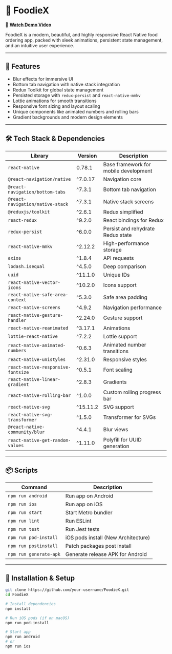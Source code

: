 # 🍔 FoodieX

🎥 **[Watch Demo Video](https://asset.cloudinary.com/diis6gvm7/393cce69546ff41d31d6db704b0fed7e)**

FoodieX is a modern, beautiful, and highly responsive React Native food ordering app, packed with sleek animations, persistent state management, and an intuitive user experience.

---

## 🚀 Features

- Blur effects for immersive UI
- Bottom tab navigation with native stack integration
- Redux Toolkit for global state management
- Persisted storage with `redux-persist` and `react-native-mmkv`
- Lottie animations for smooth transitions
- Responsive font sizing and layout scaling
- Unique components like animated numbers and rolling bars
- Gradient backgrounds and modern design elements

---

## 🛠️ Tech Stack & Dependencies

| Library                          | Version     | Description                                  |
|----------------------------------|-------------|----------------------------------------------|
| `react-native`                  | 0.78.1      | Base framework for mobile development        |
| `@react-navigation/native`      | ^7.0.17     | Navigation core                              |
| `@react-navigation/bottom-tabs` | ^7.3.1      | Bottom tab navigation                        |
| `@react-navigation/native-stack`| ^7.3.1      | Native stack screens                         |
| `@reduxjs/toolkit`              | ^2.6.1      | Redux simplified                             |
| `react-redux`                   | ^9.2.0      | React bindings for Redux                     |
| `redux-persist`                 | ^6.0.0      | Persist and rehydrate Redux state            |
| `react-native-mmkv`             | ^2.12.2     | High-performance storage                     |
| `axios`                         | ^1.8.4      | API requests                                 |
| `lodash.isequal`               | ^4.5.0      | Deep comparison                              |
| `uuid`                          | ^11.1.0     | Unique IDs                                   |
| `react-native-vector-icons`     | ^10.2.0     | Icons support                                |
| `react-native-safe-area-context`| ^5.3.0      | Safe area padding                            |
| `react-native-screens`          | ^4.9.2      | Navigation performance                       |
| `react-native-gesture-handler`  | ^2.24.0     | Gesture support                              |
| `react-native-reanimated`       | ^3.17.1     | Animations                                   |
| `lottie-react-native`           | ^7.2.2      | Lottie support                               |
| `react-native-animated-numbers` | ^0.6.3      | Animated number transitions                  |
| `react-native-unistyles`        | ^2.31.0     | Responsive styles                            |
| `react-native-responsive-fontsize`| ^0.5.1    | Font scaling                                 |
| `react-native-linear-gradient`  | ^2.8.3      | Gradients                                    |
| `react-native-rolling-bar`      | ^1.0.0      | Custom rolling progress bar                  |
| `react-native-svg`              | ^15.11.2    | SVG support                                  |
| `react-native-svg-transformer`  | ^1.5.0      | Transformer for SVGs                         |
| `@react-native-community/blur`  | ^4.4.1      | Blur views                                   |
| `react-native-get-random-values`| ^1.11.0     | Polyfill for UUID generation                 |

---

## 📦 Scripts

| Command               | Description                           |
|-----------------------|---------------------------------------|
| `npm run android`     | Run app on Android                    |
| `npm run ios`         | Run app on iOS                        |
| `npm run start`       | Start Metro bundler                   |
| `npm run lint`        | Run ESLint                            |
| `npm run test`        | Run Jest tests                        |
| `npm run pod-install` | iOS pods install (New Architecture)   |
| `npm run postinstall` | Patch packages post install           |
| `npm run generate-apk`| Generate release APK for Android      |

---

## 📱 Installation & Setup

```bash
git clone https://github.com/your-username/FoodieX.git
cd FoodieX

# Install dependencies
npm install

# Run iOS pods (if on macOS)
npm run pod-install

# Start app
npm run android
# or
npm run ios
